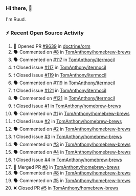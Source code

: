 ### Hi there, 👋

I'm Ruud.
 
### :zap: Recent Open Source Activity

<!--START_SECTION:activity-->
1. 💪 Opened PR [#9639](https://github.com/doctrine/orm/pull/9639) in [doctrine/orm](https://github.com/doctrine/orm)
2. 🗣 Commented on [#8](https://github.com/TomAnthony/homebrew-brews/issues/8) in [TomAnthony/homebrew-brews](https://github.com/TomAnthony/homebrew-brews)
3. 🗣 Commented on [#117](https://github.com/TomAnthony/itermocil/issues/117) in [TomAnthony/itermocil](https://github.com/TomAnthony/itermocil)
4. ❗️ Closed issue [#117](https://github.com/TomAnthony/itermocil/issues/117) in [TomAnthony/itermocil](https://github.com/TomAnthony/itermocil)
5. ❗️ Closed issue [#119](https://github.com/TomAnthony/itermocil/issues/119) in [TomAnthony/itermocil](https://github.com/TomAnthony/itermocil)
6. 🗣 Commented on [#119](https://github.com/TomAnthony/itermocil/issues/119) in [TomAnthony/itermocil](https://github.com/TomAnthony/itermocil)
7. ❗️ Closed issue [#121](https://github.com/TomAnthony/itermocil/issues/121) in [TomAnthony/itermocil](https://github.com/TomAnthony/itermocil)
8. 🗣 Commented on [#121](https://github.com/TomAnthony/itermocil/issues/121) in [TomAnthony/itermocil](https://github.com/TomAnthony/itermocil)
9. ❗️ Closed issue [#1](https://github.com/TomAnthony/homebrew-brews/issues/1) in [TomAnthony/homebrew-brews](https://github.com/TomAnthony/homebrew-brews)
10. 🗣 Commented on [#1](https://github.com/TomAnthony/homebrew-brews/issues/1) in [TomAnthony/homebrew-brews](https://github.com/TomAnthony/homebrew-brews)
11. ❗️ Closed issue [#2](https://github.com/TomAnthony/homebrew-brews/issues/2) in [TomAnthony/homebrew-brews](https://github.com/TomAnthony/homebrew-brews)
12. 🗣 Commented on [#2](https://github.com/TomAnthony/homebrew-brews/issues/2) in [TomAnthony/homebrew-brews](https://github.com/TomAnthony/homebrew-brews)
13. ❗️ Closed issue [#3](https://github.com/TomAnthony/homebrew-brews/issues/3) in [TomAnthony/homebrew-brews](https://github.com/TomAnthony/homebrew-brews)
14. 🗣 Commented on [#3](https://github.com/TomAnthony/homebrew-brews/issues/3) in [TomAnthony/homebrew-brews](https://github.com/TomAnthony/homebrew-brews)
15. 🗣 Commented on [#4](https://github.com/TomAnthony/homebrew-brews/issues/4) in [TomAnthony/homebrew-brews](https://github.com/TomAnthony/homebrew-brews)
16. ❗️ Closed issue [#4](https://github.com/TomAnthony/homebrew-brews/issues/4) in [TomAnthony/homebrew-brews](https://github.com/TomAnthony/homebrew-brews)
17. 🎉 Merged PR [#8](https://github.com/TomAnthony/homebrew-brews/pull/8) in [TomAnthony/homebrew-brews](https://github.com/TomAnthony/homebrew-brews)
18. 🗣 Commented on [#8](https://github.com/TomAnthony/homebrew-brews/issues/8) in [TomAnthony/homebrew-brews](https://github.com/TomAnthony/homebrew-brews)
19. 🗣 Commented on [#5](https://github.com/TomAnthony/homebrew-brews/issues/5) in [TomAnthony/homebrew-brews](https://github.com/TomAnthony/homebrew-brews)
20. ❌ Closed PR [#5](https://github.com/TomAnthony/homebrew-brews/pull/5) in [TomAnthony/homebrew-brews](https://github.com/TomAnthony/homebrew-brews)
<!--END_SECTION:activity-->

